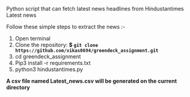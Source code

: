 Python script that can fetch latest news headlines from Hindustantimes Latest news

Follow these simple steps to extract the news :-

1. Open terminal
2. Clone the repository:
    **$ `git clone https://github.com/vikas0694/greendeck_assignment.git`**
3. cd greendeck_assignment
4. Pip3 install -r requirements.txt
5. python3 hindustantimes.py

**A csv file named Latest_news.csv will be generated on the current directory**